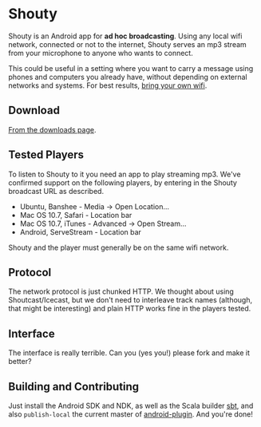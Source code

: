 Shouty
======

Shouty is an Android app for **ad hoc broadcasting**. Using any local
wifi network, connected or not to the internet, Shouty serves an mp3
stream from your microphone to anyone who wants to connect.

This could be useful in a setting where you want to carry a message
using phones and computers you already have, without depending on
external networks and systems. For best results,
[bring your own wifi](http://wiki.daviddarts.com/PirateBox).

Download
--------

[From the downloads page](https://github.com/n8han/shouty/downloads).

Tested Players
--------------

To listen to Shouty to it you need an app to play streaming mp3. We've
confirmed support on the following players, by entering in the
Shouty broadcast URL as described.

* Ubuntu, Banshee - Media -> Open Location...
* Mac OS 10.7, Safari - Location bar
* Mac OS 10.7, iTunes - Advanced -> Open Stream...
* Android, ServeStream - Location bar

Shouty and the player must generally be on the same wifi network.

Protocol
--------

The network protocol is just chunked HTTP. We thought about using
Shoutcast/Icecast, but we don't need to interleave track names
(although, that might be interesting) and plain HTTP works fine in the
players tested.

Interface
---------

The interface is really terrible. Can you (yes you!) please fork and
make it better?

Building and Contributing
-------------------------

Just install the Android SDK and NDK, as well as the Scala builder
[sbt][sbt], and also `publish-local` the current master of
[android-plugin](https://github.com/jberkel/android-plugin/). And
you're done!

[sbt]: https://github.com/harrah/xsbt/wiki
